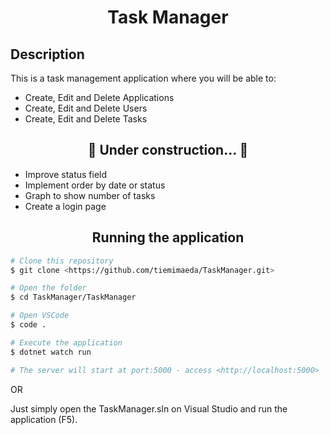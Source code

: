 <h1 align="center">Task Manager</h1>

<h2> Description </h2>

<p>This is a task management application where you will be able to:</p>

* Create, Edit and Delete Applications
* Create, Edit and Delete Users
* Create, Edit and Delete Tasks


<h2 align="center"> 🚧  Under construction...  🚧 </h2>

* Improve status field
* Implement order by date or status
* Graph to show number of tasks
* Create a login page


<h2 align="center"> Running the application </h2>

```bash
# Clone this repository
$ git clone <https://github.com/tiemimaeda/TaskManager.git>
```

```bash
# Open the folder
$ cd TaskManager/TaskManager

# Open VSCode
$ code .

# Execute the application
$ dotnet watch run

# The server will start at port:5000 - access <http://localhost:5000>
```

OR

Just simply open the TaskManager.sln on Visual Studio and run the application (F5).